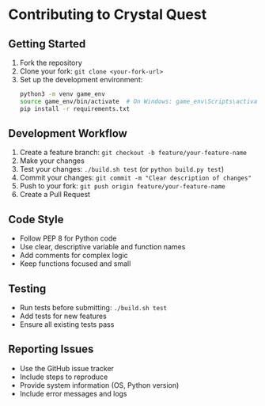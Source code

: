 # Contributing to Crystal Quest

## Getting Started

1. Fork the repository
2. Clone your fork: `git clone <your-fork-url>`
3. Set up the development environment:
   ```bash
   python3 -m venv game_env
   source game_env/bin/activate  # On Windows: game_env\Scripts\activate
   pip install -r requirements.txt
   ```

## Development Workflow

1. Create a feature branch: `git checkout -b feature/your-feature-name`
2. Make your changes
3. Test your changes: `./build.sh test` (or `python build.py test`)
4. Commit your changes: `git commit -m "Clear description of changes"`
5. Push to your fork: `git push origin feature/your-feature-name`
6. Create a Pull Request

## Code Style

- Follow PEP 8 for Python code
- Use clear, descriptive variable and function names
- Add comments for complex logic
- Keep functions focused and small

## Testing

- Run tests before submitting: `./build.sh test`
- Add tests for new features
- Ensure all existing tests pass

## Reporting Issues

- Use the GitHub issue tracker
- Include steps to reproduce
- Provide system information (OS, Python version)
- Include error messages and logs
